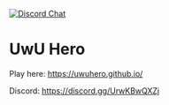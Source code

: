 [![Discord Chat](https://img.shields.io/discord/631676095661342752.svg)](https://discord.gg/UrwKBwQXZj)
# UwU Hero
Play here: https://uwuhero.github.io/

Discord: https://discord.gg/UrwKBwQXZj
